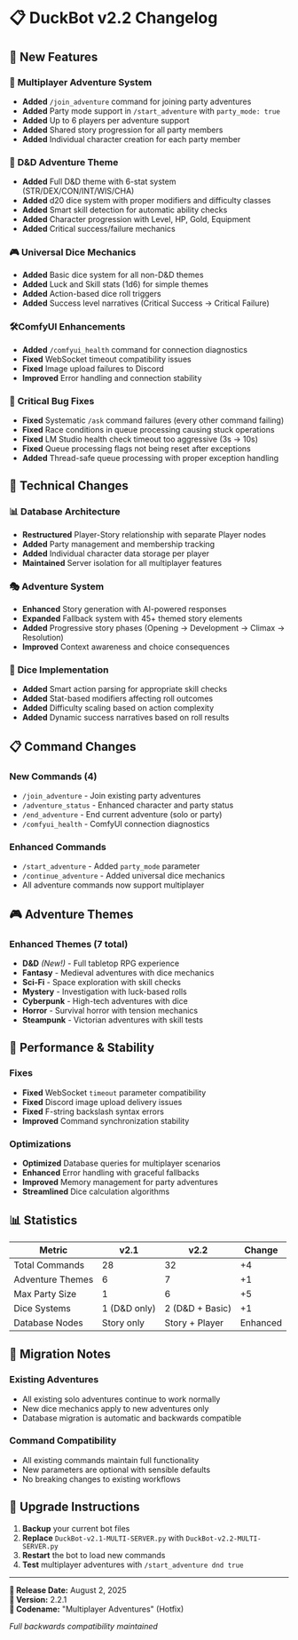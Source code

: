 # 📋 DuckBot v2.2 Changelog

## 🎉 **New Features**

### 🎲 **Multiplayer Adventure System**
- **Added** `/join_adventure` command for joining party adventures
- **Added** Party mode support in `/start_adventure` with `party_mode: true`
- **Added** Up to 6 players per adventure support
- **Added** Shared story progression for all party members
- **Added** Individual character creation for each party member

### 🎯 **D&D Adventure Theme**
- **Added** Full D&D theme with 6-stat system (STR/DEX/CON/INT/WIS/CHA)
- **Added** d20 dice system with proper modifiers and difficulty classes
- **Added** Smart skill detection for automatic ability checks
- **Added** Character progression with Level, HP, Gold, Equipment
- **Added** Critical success/failure mechanics

### 🎮 **Universal Dice Mechanics**
- **Added** Basic dice system for all non-D&D themes
- **Added** Luck and Skill stats (1d6) for simple themes
- **Added** Action-based dice roll triggers
- **Added** Success level narratives (Critical Success → Critical Failure)

### 🛠️**ComfyUI Enhancements**
- **Added** `/comfyui_health` command for connection diagnostics
- **Fixed** WebSocket timeout compatibility issues
- **Fixed** Image upload failures to Discord
- **Improved** Error handling and connection stability

### 🐛 **Critical Bug Fixes**
- **Fixed** Systematic `/ask` command failures (every other command failing)
- **Fixed** Race conditions in queue processing causing stuck operations
- **Fixed** LM Studio health check timeout too aggressive (3s → 10s)
- **Fixed** Queue processing flags not being reset after exceptions
- **Added** Thread-safe queue processing with proper exception handling

## 🔧 **Technical Changes**

### 📊 **Database Architecture**
- **Restructured** Player-Story relationship with separate Player nodes
- **Added** Party management and membership tracking
- **Added** Individual character data storage per player
- **Maintained** Server isolation for all multiplayer features

### 🎭 **Adventure System**
- **Enhanced** Story generation with AI-powered responses
- **Expanded** Fallback system with 45+ themed story elements
- **Added** Progressive story phases (Opening → Development → Climax → Resolution)
- **Improved** Context awareness and choice consequences

### 🎲 **Dice Implementation**
- **Added** Smart action parsing for appropriate skill checks
- **Added** Stat-based modifiers affecting roll outcomes
- **Added** Difficulty scaling based on action complexity
- **Added** Dynamic success narratives based on roll results

## 📋 **Command Changes**

### **New Commands (4)**
- `/join_adventure` - Join existing party adventures
- `/adventure_status` - Enhanced character and party status
- `/end_adventure` - End current adventure (solo or party)
- `/comfyui_health` - ComfyUI connection diagnostics

### **Enhanced Commands**
- `/start_adventure` - Added `party_mode` parameter
- `/continue_adventure` - Added universal dice mechanics
- All adventure commands now support multiplayer

## 🎮 **Adventure Themes**

### **Enhanced Themes (7 total)**
- **D&D** *(New!)* - Full tabletop RPG experience
- **Fantasy** - Medieval adventures with dice mechanics
- **Sci-Fi** - Space exploration with skill checks
- **Mystery** - Investigation with luck-based rolls
- **Cyberpunk** - High-tech adventures with dice
- **Horror** - Survival horror with tension mechanics
- **Steampunk** - Victorian adventures with skill tests

## 🚀 **Performance & Stability**

### **Fixes**
- **Fixed** WebSocket `timeout` parameter compatibility
- **Fixed** Discord image upload delivery issues
- **Fixed** F-string backslash syntax errors
- **Improved** Command synchronization stability

### **Optimizations**
- **Optimized** Database queries for multiplayer scenarios
- **Enhanced** Error handling with graceful fallbacks
- **Improved** Memory management for party adventures
- **Streamlined** Dice calculation algorithms

## 📊 **Statistics**

| Metric | v2.1 | v2.2 | Change |
|--------|------|------|--------|
| Total Commands | 28 | 32 | +4 |
| Adventure Themes | 6 | 7 | +1 |
| Max Party Size | 1 | 6 | +5 |
| Dice Systems | 1 (D&D only) | 2 (D&D + Basic) | +1 |
| Database Nodes | Story only | Story + Player | Enhanced |

## 🎯 **Migration Notes**

### **Existing Adventures**
- All existing solo adventures continue to work normally
- New dice mechanics apply to new adventures only
- Database migration is automatic and backwards compatible

### **Command Compatibility**
- All existing commands maintain full functionality
- New parameters are optional with sensible defaults
- No breaking changes to existing workflows

## 🔄 **Upgrade Instructions**

1. **Backup** your current bot files
2. **Replace** `DuckBot-v2.1-MULTI-SERVER.py` with `DuckBot-v2.2-MULTI-SERVER.py`
3. **Restart** the bot to load new commands
4. **Test** multiplayer adventures with `/start_adventure dnd true`

---

**📅 Release Date:** August 2, 2025  
**🔢 Version:** 2.2.1  
**🦆 Codename:** "Multiplayer Adventures" (Hotfix)

*Full backwards compatibility maintained*